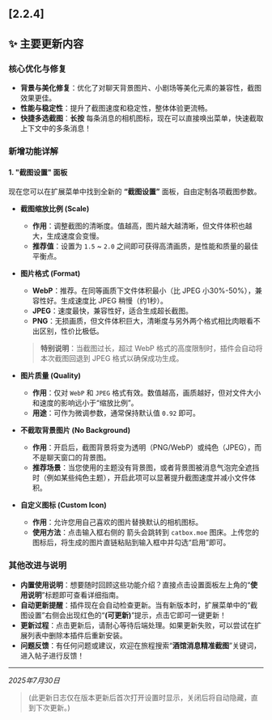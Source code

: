 ## [2.2.4]

## ✨ 主要更新内容

### 核心优化与修复
*   **背景与美化修复**：优化了对聊天背景图片、小剧场等美化元素的兼容性，截图效果更佳。
*   **性能与稳定性**：提升了截图速度和稳定性，整体体验更流畅。
*   **快捷多选截图**：**长按** 每条消息的相机图标，现在可以直接唤出菜单，快速截取上下文中的多条消息！

### 新增功能详解

#### 1. "截图设置" 面板
现在您可以在扩展菜单中找到全新的 **“截图设置”** 面板，自由定制各项截图参数。

*   **截图缩放比例 (Scale)**
    *   **作用**：调整截图的清晰度。值越高，图片越大越清晰，但文件体积也越大，生成速度会变慢。
    *   **推荐值**：设置为 `1.5` ~ `2.0` 之间即可获得高清画质，是性能和质量的最佳平衡点。

*   **图片格式 (Format)**
    *   **WebP**：推荐。在同等画质下文件体积最小（比 JPEG 小30%-50%），兼容性好。生成速度比 JPEG 稍慢（约1秒）。
    *   **JPEG**：速度最快，兼容性好，适合生成超长截图。
    *   **PNG**：无损画质，但文件体积巨大，清晰度与另外两个格式相比肉眼看不出区别，性价比极低。
    > **特别说明**：当截图过长，超过 WebP 格式的高度限制时，插件会自动将本次截图回退到 JPEG 格式以确保成功生成。

*   **图片质量 (Quality)**
    *   **作用**：仅对 `WebP` 和 `JPEG` 格式有效。数值越高，画质越好，但对文件大小和速度的影响远小于“缩放比例”。
    *   **用途**：可作为微调参数，通常保持默认值 `0.92` 即可。

*   **不截取背景图片 (No Background)**
    *   **作用**：开启后，截图背景将变为透明（PNG/WebP）或纯色（JPEG），而不是聊天窗口的背景图。
    *   **推荐场景**：当您使用的主题没有背景图，或者背景图被消息气泡完全遮挡时（例如某些纯色主题），开启此项可以显著提升截图速度并减小文件体积。

*   **自定义图标 (Custom Icon)**
    *   **作用**：允许您用自己喜欢的图片替换默认的相机图标。
    *   **使用方法**：点击输入框右侧的 <i class="fa-solid fa-arrow-up-from-bracket"></i> 箭头会跳转到 `catbox.moe` 图床。上传您的图标后，将生成的图片直链粘贴到输入框中并勾选“启用”即可。


### 其他改进与说明
*   **内置使用说明**：想要随时回顾这些功能介绍？直接点击设置面板左上角的“**使用说明**”标题即可查看详细指南。
*   **自动更新提醒**：插件现在会自动检查更新。当有新版本时，扩展菜单中的“截图设置”右侧会出现红色的“**(可更新)**”提示，点击它即可一键更新！
*   **更新过程**：点击更新后，请耐心等待后端处理。如果更新失败，可以尝试在扩展列表中删除本插件后重新安装。
*   **问题反馈**：有任何问题或建议，欢迎在旅程搜索“**酒馆消息精准截图**”关键词，进入帖子进行反馈！

---
*2025年7月30日*

> (此更新日志仅在版本更新后首次打开设置时显示，关闭后将自动隐藏，直到下次更新。)
